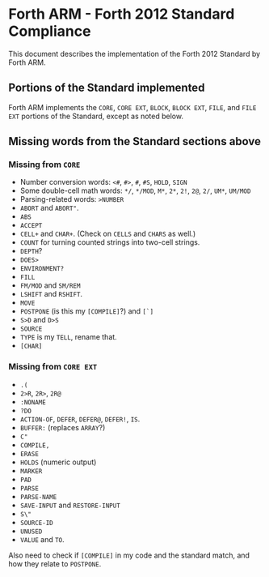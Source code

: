 # Forth ARM - Forth 2012 Standard Compliance

This document describes the implementation of the Forth 2012 Standard by Forth ARM.

## Portions of the Standard implemented

Forth ARM implements the `CORE`, `CORE EXT`, `BLOCK`, `BLOCK EXT`, `FILE`, and `FILE EXT` portions of the Standard, except as noted below.

## Missing words from the Standard sections above

### Missing from `CORE`

- Number conversion words: `<#`, `#>`, `#`, `#S`, `HOLD`, `SIGN`
- Some double-cell math words: `*/`, `*/MOD`, `M*`, `2*`, `2!`, `2@`, `2/`, `UM*`, `UM/MOD`
- Parsing-related words: `>NUMBER`
- `ABORT` and `ABORT"`.
- `ABS`
- `ACCEPT`
- `CELL+` and `CHAR+`. (Check on `CELLS` and `CHARS` as well.)
- `COUNT` for turning counted strings into two-cell strings.
- `DEPTH`?
- `DOES>`
- `ENVIRONMENT?`
- `FILL`
- `FM/MOD` and `SM/REM`
- `LSHIFT` and `RSHIFT`.
- `MOVE`
- `POSTPONE` (is this my `[COMPILE]`?) and ``[`]``
- `S>D` and `D>S`
- `SOURCE`
- `TYPE` is my `TELL`, rename that.
- `[CHAR]`

### Missing from `CORE EXT`

- `.(`
- `2>R`, `2R>`, `2R@`
- `:NONAME`
- `?DO`
- `ACTION-OF`, `DEFER`, `DEFER@`, `DEFER!`, `IS`.
- `BUFFER:` (replaces `ARRAY`?)
- `C"`
- `COMPILE,`
- `ERASE`
- `HOLDS` (numeric output)
- `MARKER`
- `PAD`
- `PARSE`
- `PARSE-NAME`
- `SAVE-INPUT` and `RESTORE-INPUT`
- `S\"`
- `SOURCE-ID`
- `UNUSED`
- `VALUE` and `TO`.

Also need to check if `[COMPILE]` in my code and the standard match, and how they relate to `POSTPONE`.
